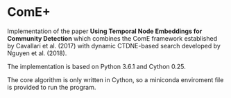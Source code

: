 # ComE+
Implementation of the paper
**Using Temporal Node Embeddings for Community Detection**
which combines the ComE framework established by Cavallari et al. (2017) with dynamic CTDNE-based search developed by Nguyen et al. (2018).

The implementation is based on Python 3.6.1 and Cython 0.25.

The core algorithm is only written in Cython, so a miniconda enviroment file is provided to run the program. 

